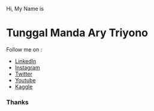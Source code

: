 Hi, 
My Name is 
# Tunggal Manda Ary Triyono

Follow me on :
* [LinkedIn](https://linkedin.com/in/tunggal)
* [Instagram](https://instagram.com/laggnut)
* [Twitter](https://twitter.com/tunggalmat)
* [Youtube](https://www.youtube.com/channel/UCUI8rAb9Gtx3XSEeY2GE2Ig)
* [Kaggle](https://kaggle.com/tunggalmat)

### Thanks
